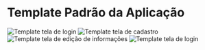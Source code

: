 # Template Padrão da Aplicação

![Template tela de login](img/template-login.jpeg)
![Template tela de cadastro](img/template-register-screen.jpeg)
![Template tela de edição de informações](img/template-editing-screen.jpeg)
![Template tela de login](img/template-pet-list.jpeg)
